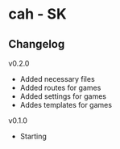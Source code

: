 cah - SK 
========

Changelog
---------

v0.2.0
* Added necessary files
* Added routes for games
* Added settings for games
* Addes templates for games

v0.1.0
* Starting

